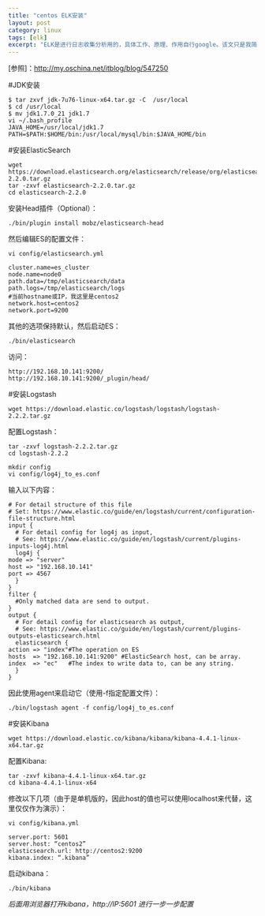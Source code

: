 ```yaml
---
title: "centos ELK安装"
layout: post
category: linux
tags: [elk]
excerpt: "ELK是进行日志收集分析用的，具体工作、原理、作用自行google。该文只是我简单的一个搭建笔记。"  
---
```



[参照]：<http://my.oschina.net/itblog/blog/547250>  

#JDK安装 
 
    $ tar zxvf jdk-7u76-linux-x64.tar.gz -C  /usr/local
    $ cd /usr/local
    $ mv jdk1.7.0_21 jdk1.7
    vi ~/.bash_profile
    JAVA_HOME=/usr/local/jdk1.7
    PATH=$PATH:$HOME/bin:/usr/local/mysql/bin:$JAVA_HOME/bin

#安装ElasticSearch   

    wget https://download.elasticsearch.org/elasticsearch/release/org/elasticsearch/distribution/tar/elasticsearch/2.2.0/elasticsearch-2.2.0.tar.gz
    tar -zxvf elasticsearch-2.2.0.tar.gz
    cd elasticsearch-2.2.0

安装Head插件（Optional）：  

	./bin/plugin install mobz/elasticsearch-head

然后编辑ES的配置文件：  

    vi config/elasticsearch.yml
    
    cluster.name=es_cluster
    node.name=node0
    path.data=/tmp/elasticsearch/data
    path.logs=/tmp/elasticsearch/logs
    #当前hostname或IP，我这里是centos2
    network.host=centos2
    network.port=9200

其他的选项保持默认，然后启动ES：  

	./bin/elasticsearch

访问：  

    http://192.168.10.141:9200/
    http://192.168.10.141:9200/_plugin/head/

#安装Logstash

	wget https://download.elastic.co/logstash/logstash/logstash-2.2.2.tar.gz

配置Logstash：  

    tar -zxvf logstash-2.2.2.tar.gz
    cd logstash-2.2.2
    
    mkdir config
    vi config/log4j_to_es.conf

输入以下内容：  

    # For detail structure of this file
    # Set: https://www.elastic.co/guide/en/logstash/current/configuration-file-structure.html
    input {
      # For detail config for log4j as input, 
      # See: https://www.elastic.co/guide/en/logstash/current/plugins-inputs-log4j.html
      log4j {
    mode => "server"
    host => "192.168.10.141"
    port => 4567
      }
    }
    filter {
      #Only matched data are send to output.
    }
    output {
      # For detail config for elasticsearch as output, 
      # See: https://www.elastic.co/guide/en/logstash/current/plugins-outputs-elasticsearch.html
      elasticsearch {
    action => "index"#The operation on ES
    hosts  => "192.168.10.141:9200" #ElasticSearch host, can be array.
    index  => "ec"   #The index to write data to, can be any string.
      }
    }

因此使用agent来启动它（使用-f指定配置文件）： 

	./bin/logstash agent -f config/log4j_to_es.conf

#安装Kibana

	wget https://download.elastic.co/kibana/kibana/kibana-4.4.1-linux-x64.tar.gz

配置Kibana:  

	tar -zxvf kibana-4.4.1-linux-x64.tar.gz
	cd kibana-4.4.1-linux-x64

修改以下几项（由于是单机版的，因此host的值也可以使用localhost来代替，这里仅仅作为演示）：  

	vi config/kibana.yml

	server.port: 5601
	server.host: “centos2”
	elasticsearch.url: http://centos2:9200
	kibana.index: “.kibana”

启动kibana：  

	./bin/kibana

*后面用浏览器打开kibana，http://IP:5601 进行一步一步配置*

